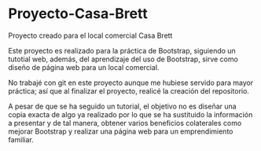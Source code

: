 # Proyecto-Casa-Brett
Proyecto creado para el local comercial Casa Brett

Este proyecto es realizado para la práctica de Bootstrap, siguiendo un tutotial web, además, del aprendizaje del uso de Bootstrap, sirve como diseño de página web para un local comercial.

No trabajé con git en este proyecto aunque me hubiese servido para mayor práctica; así que al finalizar el proyecto, realicé la creación del repositorio.

A pesar de que se ha seguido un tutorial, el objetivo no es diseñar una copia exacta de algo ya realizado por lo que se ha sustituido la información a presentar y de tal manera, obtener varios beneficios colaterales como mejorar Bootstrap y realizar una página web para un emprendimiento familiar.
